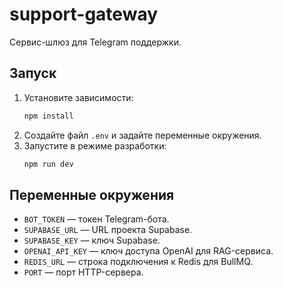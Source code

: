 # support-gateway

Сервис-шлюз для Telegram поддержки.

## Запуск

1. Установите зависимости:
   ```bash
   npm install
   ```
2. Создайте файл `.env` и задайте переменные окружения.
3. Запустите в режиме разработки:
   ```bash
   npm run dev
   ```

## Переменные окружения

- `BOT_TOKEN` — токен Telegram-бота.
- `SUPABASE_URL` — URL проекта Supabase.
- `SUPABASE_KEY` — ключ Supabase.
- `OPENAI_API_KEY` — ключ доступа OpenAI для RAG-сервиса.
- `REDIS_URL` — строка подключения к Redis для BullMQ.
- `PORT` — порт HTTP-сервера.
